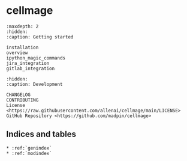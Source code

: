# **cellmage**

```{toctree}
:maxdepth: 2
:hidden:
:caption: Getting started

installation
overview
ipython_magic_commands
jira_integration
gitlab_integration
```

```{toctree}
:hidden:
:caption: Development

CHANGELOG
CONTRIBUTING
License <https://raw.githubusercontent.com/allenai/cellmage/main/LICENSE>
GitHub Repository <https://github.com/madpin/cellmage>
```

## Indices and tables

```{eval-rst}
* :ref:`genindex`
* :ref:`modindex`
```
